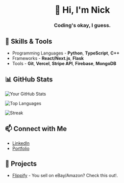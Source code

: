 <h1 align="center">👋 Hi, I'm Nick</h1>

<h3 align="center">Coding's okay, I guess.</h3>

## 🚀 Skills & Tools
- Programming Languages - **Python**, **TypeScript**, **C++**
- Frameworks - **React/Next.js**, **Flask**
- Tools - **Git**, **Vercel**, **Stripe API**, **Firebase**, **MongoDB**

## 📊 GitHub Stats
![Your GitHub Stats](https://github-readme-stats.vercel.app/api?username=RoyalGr4pe&show_icons=true&theme=radical)

![Top Languages](https://github-readme-stats.vercel.app/api/top-langs/?username=RoyalGr4pe&layout=compact&theme=radical)

![Streak](https://github-readme-streak-stats.herokuapp.com/?user=RoyalGr4pe&theme=radical)

## 📫 Connect with Me
- [LinkedIn](https://www.linkedin.com/in/nicholas-james-131906247/)
- [Portfolio](https://nickjames.info)

## 🌟 Projects
- [Flippify](https://flippify.co.uk?ref=nick-github) - You sell on eBay/Amazon? Check this out!.